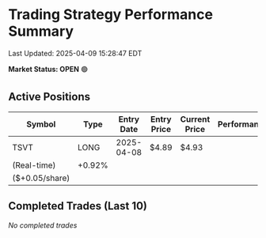# Trading Strategy Performance Summary

Last Updated: 2025-04-09 15:28:47 EDT

**Market Status: OPEN** 🟢

## Active Positions

| Symbol | Type | Entry Date | Entry Price | Current Price | Performance |
|--------|------|------------|-------------|---------------|-------------|
| TSVT | LONG | 2025-04-08 | $4.89 | $4.93
(Real-time) | +0.92%
($+0.05/share) |

## Completed Trades (Last 10)

*No completed trades*